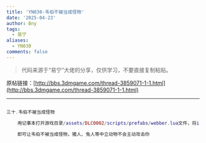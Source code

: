 ```yaml
---
title: 'YN030-韦伯不被当成怪物'
date: '2025-04-23'
author: Bny
tags:
  - 易宁
aliases:
  - YN030
comments: false
---
```


> 代码来源于“易宁”大佬的分享，仅供学习，不要直接复制粘贴。

原帖链接：[http://bbs.3dmgame.com/thread-3859071-1-1.html](http://bbs.3dmgame.com/thread-3859071-1-1.html)

---

```lua  

三十.韦伯不被当成怪物	用记事本打开游戏目录/assets/DLC0002/scripts/prefabs/webber.lua文件，将inst:AddTag("monster")替换为--inst:AddTag("monster")	即可让韦伯不被当成怪物，猪人、兔人等中立动物不会主动攻击你

```  

